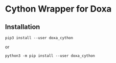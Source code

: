 Cython Wrapper for Doxa
========

Installation
------------

`pip3 install --user doxa_cython`

or

`python3 -m pip install --user doxa_cython`

